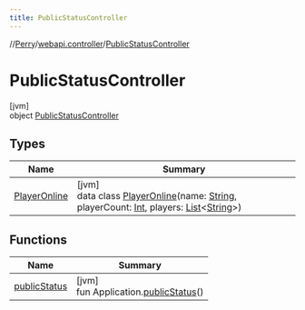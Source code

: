 ```yaml
---
title: PublicStatusController
---
```

//[Perry](../../../index.html)/[webapi.controller](../index.html)/[PublicStatusController](index.html)



# PublicStatusController



[jvm]\
object [PublicStatusController](index.html)



## Types


| Name | Summary |
|---|---|
| [PlayerOnline](-player-online/index.html) | [jvm]<br>data class [PlayerOnline](-player-online/index.html)(name: [String](https://kotlinlang.org/api/latest/jvm/stdlib/kotlin/-string/index.html), playerCount: [Int](https://kotlinlang.org/api/latest/jvm/stdlib/kotlin/-int/index.html), players: [List](https://kotlinlang.org/api/latest/jvm/stdlib/kotlin.collections/-list/index.html)&lt;[String](https://kotlinlang.org/api/latest/jvm/stdlib/kotlin/-string/index.html)&gt;) |


## Functions


| Name | Summary |
|---|---|
| [publicStatus](public-status.html) | [jvm]<br>fun Application.[publicStatus](public-status.html)() |

